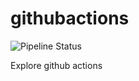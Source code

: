 # githubactions
![Pipeline Status](https://github.com/lords007/githubactions/workflows/Shell%20Commands/badge.svg)

Explore github actions
